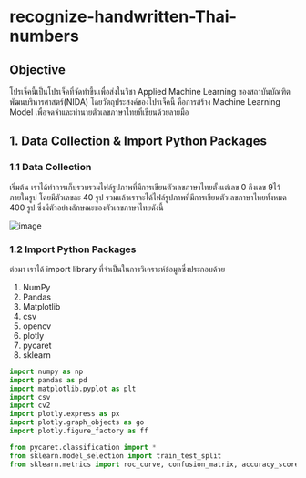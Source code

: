 # recognize-handwritten-Thai-numbers

## Objective
โปรเจ็คนี้เป็นโปรเจ็คที่จัดทำขึ้นเพื่อส่งในวิชา Applied Machine Learning ของสถาบันบัณฑิตพัฒนบริหารศาสตร์(NIDA) โดยวัตถุประสงค์ของโปรเจ็คนี้ คือการสร้าง Machine Learning Model เพื่อจดจำและทำนายตัวเลขภาษาไทยที่เขียนด้วยลายมือ

## 1. Data Collection & Import Python Packages

### 1.1 Data Collection
เริ่มต้น เราได้ทำการเก็บรวบรวมไฟล์รูปภาพที่มีการเขียนตัวเลขภาษาไทยตั้งแต่เลข 0 ถึงเลข 9ไว้ภายในรูป 
โดยมีตัวเลขละ 40 รูป รวมแล้วเราจะได้ไฟล์รูปภาพที่มีการเขียนตัวเลขภาษาไทยทั้งหมด 400 รูป
ซึ่งมีตัวอย่างลักษณะของตัวเลขภาษาไทยดังนี้

![image](https://github.com/MeenWhile/recognize-handwritten-Thai-numbers/assets/125643589/d9219534-efa0-45cc-b925-795614c4b78f)

### 1.2 Import Python Packages
ต่อมา เราได้ import library ที่จำเป็นในการวิเคราะห์ข้อมูลซึ่งประกอบด้วย
  1. NumPy
  2. Pandas
  3. Matplotlib
  4. csv
  5. opencv
  6. plotly
  7. pycaret
  8. sklearn

```python
import numpy as np
import pandas as pd
import matplotlib.pyplot as plt
import csv
import cv2
import plotly.express as px
import plotly.graph_objects as go
import plotly.figure_factory as ff

from pycaret.classification import *
from sklearn.model_selection import train_test_split
from sklearn.metrics import roc_curve, confusion_matrix, accuracy_score, precision_score, recall_score,roc_auc_score
```
